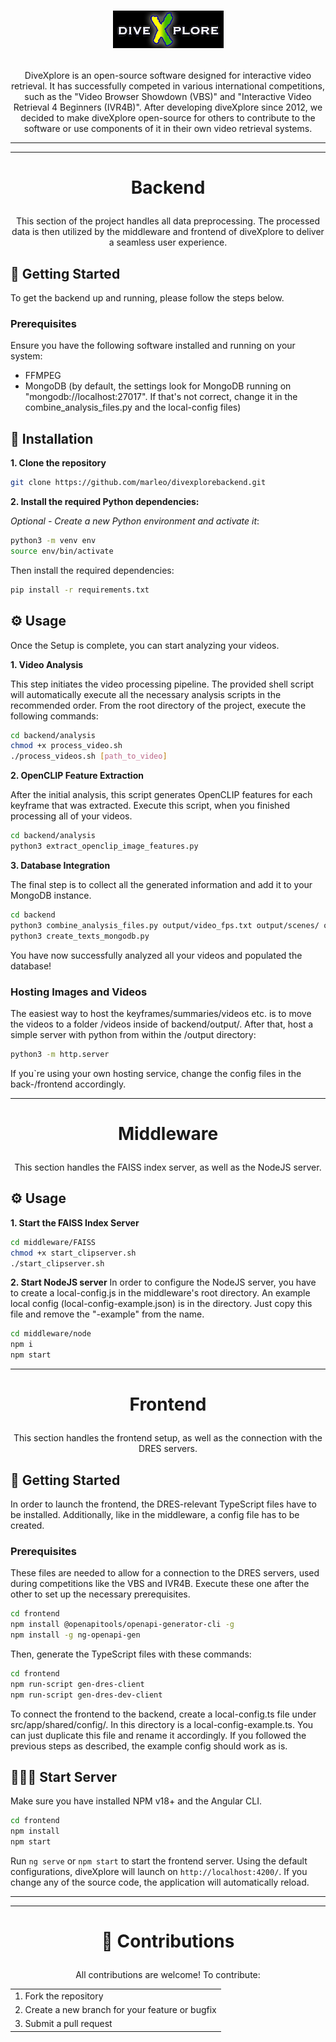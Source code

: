 # <p align="center">![Logo of diveXplore.](frontend/src/assets/diveXplore.png)</p>
<p align="center"> DiveXplore is an open-source software designed for interactive video retrieval. It has successfully competed in various international competitions, such as the "Video Browser Showdown (VBS)" and "Interactive Video Retrieval 4 Beginners (IVR4B)".
After developing diveXplore since 2012, we decided to make diveXplore open-source for others to contribute to the software or use components of it in their own video retrieval systems.</p>

---
---

# <p align="center">Backend</p>
<p align="center">This section of the project handles all data preprocessing. The processed data is then utilized by the middleware and frontend of diveXplore to deliver a seamless user experience.</p>

## 🚀 Getting Started 
To get the backend up and running, please follow the steps below.

### Prerequisites
Ensure you have the following software installed and running on your system:
- FFMPEG
- MongoDB (by default, the settings look for MongoDB running on "mongodb://localhost:27017". If that's not correct, change it in the combine_analysis_files.py and the local-config files)

## 🔨 Installation
**1. Clone the repository**

```bash
git clone https://github.com/marleo/divexplorebackend.git
```
**2. Install the required Python dependencies:**

_Optional - Create a new Python environment and activate it_:
```bash
python3 -m venv env
source env/bin/activate
```
Then install the required dependencies:

```bash
pip install -r requirements.txt
```

## ⚙️ Usage
Once the Setup is complete, you can start analyzing your videos.

**1. Video Analysis**
   
This step initiates the video processing pipeline. The provided shell script will automatically execute all the necessary analysis scripts in the recommended order.
From the root directory of the project, execute the following commands:
```bash
cd backend/analysis
chmod +x process_video.sh
./process_videos.sh [path_to_video]
```
**2. OpenCLIP Feature Extraction**

After the initial analysis, this script generates OpenCLIP features for each keyframe that was extracted. Execute this script, when you finished processing all of your videos.
```bash
cd backend/analysis
python3 extract_openclip_image_features.py
```
**3. Database Integration**
   
The final step is to collect all the generated information and add it to your MongoDB instance.
```bash
cd backend
python3 combine_analysis_files.py output/video_fps.txt output/scenes/ output/ocr/ output/asr/ output/summaries/
python3 create_texts_mongodb.py
```
You have now successfully analyzed all your videos and populated the database!

### Hosting Images and Videos
The easiest way to host the keyframes/summaries/videos etc. is to move the videos to a folder /videos inside of backend/output/. After that, host a simple server with python from within the /output directory:
```bash
python3 -m http.server
```
If you`re using your own hosting service, change the config files in the back-/frontend accordingly.

---

# <p align="center">Middleware</p>
<p align="center">This section handles the FAISS index server, as well as the NodeJS server.</p>

## ⚙️ Usage
**1. Start the FAISS Index Server**
```bash
cd middleware/FAISS
chmod +x start_clipserver.sh
./start_clipserver.sh
```
**2. Start NodeJS server**
In order to configure the NodeJS server, you have to create a local-config.js in the middleware's root directory. 
An example local config (local-config-example.json) is in the directory. Just copy this file and remove the "-example" from the name.
```bash
cd middleware/node
npm i
npm start
```
---

# <p align="center">Frontend</p>
<p align="center">This section handles the frontend setup, as well as the connection with the DRES servers.</p>

## 🚀 Getting Started
In order to launch the frontend, the DRES-relevant TypeScript files have to be installed. Additionally, like in the middleware, a config file has to be created.

### Prerequisites
These files are needed to allow for a connection to the DRES servers, used during competitions like the VBS and IVR4B. Execute these one after the other to set up the necessary prerequisites.
```bash
cd frontend
npm install @openapitools/openapi-generator-cli -g
npm install -g ng-openapi-gen
```

Then, generate the TypeScript files with these commands:
```bash
cd frontend
npm run-script gen-dres-client
npm run-script gen-dres-dev-client
```
To connect the frontend to the backend, create a local-config.ts file under src/app/shared/config/. In this directory is a local-config-example.ts. You can just duplicate this file and rename it accordingly. If you followed the previous steps as described, the example config should work as is. 

## 🏃‍♀️‍➡️ Start Server 
Make sure you have installed NPM v18+ and the Angular CLI.

```bash
cd frontend
npm install
npm start
```
Run `ng serve` or `npm start` to start the frontend server. Using the default configurations, diveXplore will launch on `http://localhost:4200/`. If you change any of the source code, the application will automatically reload.

---
---

# <p align="center">🤝 Contributions</p>

<p align="center">All contributions are welcome! To contribute:</p>

<table align="center">
  <tr><td align="left">1. Fork the repository</td></tr>
  <tr><td align="left">2. Create a new branch for your feature or bugfix</td></tr>
  <tr><td align="left">3. Submit a pull request</td></tr>
</table>


